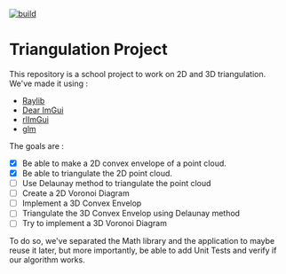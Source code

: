 [![build](https://github.com/Sayama3/Triangulation-ESGI/actions/workflows/cmake.yml/badge.svg)](https://github.com/Sayama3/Triangulation-ESGI/actions/workflows/cmake.yml)

# Triangulation Project

This repository is a school project to work on 2D and 3D triangulation.
We've made it using :

- [Raylib](https://www.raylib.com/)
- [Dear ImGui](https://github.com/ocornut/imgui)
- [rlImGui](https://github.com/raylib-extras/rlImGui)
- [glm](https://github.com/g-truc/glm)

The goals are :
- [X] Be able to make a 2D convex envelope of a point cloud.
- [X] Be able to triangulate the 2D point cloud.
- [ ] Use Delaunay method to triangulate the point cloud
- [ ] Create a 2D Voronoi Diagram
- [ ] Implement a 3D Convex Envelop
- [ ] Triangulate the 3D Convex Envelop using Delaunay method
- [ ] Try to implement a 3D Voronoi Diagram

To do so, we've separated the Math library and the application to maybe reuse it later, 
but more importantly, be able to add Unit Tests and verify if our algorithm works.